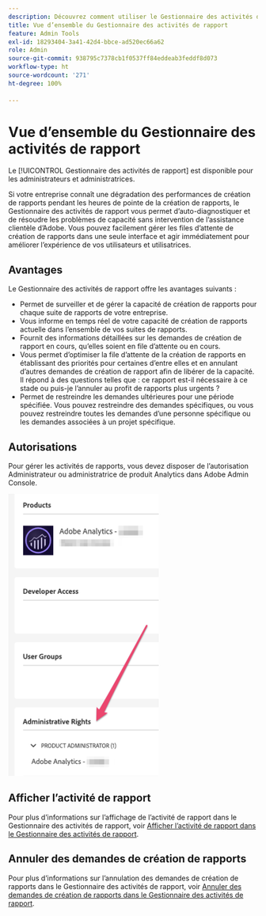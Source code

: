 ```yaml
---
description: Découvrez comment utiliser le Gestionnaire des activités de rapport pour diagnostiquer et corriger les problèmes de capacité pendant les heures de pointe de la création de rapports.
title: Vue d’ensemble du Gestionnaire des activités de rapport
feature: Admin Tools
exl-id: 18293404-3a41-42d4-bbce-ad520ec66a62
role: Admin
source-git-commit: 938795c7378cb1f0537ff84eddeab3feddf8d073
workflow-type: ht
source-wordcount: '271'
ht-degree: 100%

---
```


# Vue d’ensemble du Gestionnaire des activités de rapport

Le [!UICONTROL Gestionnaire des activités de rapport] est disponible pour les administrateurs et administratrices.

Si votre entreprise connaît une dégradation des performances de création de rapports pendant les heures de pointe de la création de rapports, le Gestionnaire des activités de rapport vous permet d’auto-diagnostiquer et de résoudre les problèmes de capacité sans intervention de l’assistance clientèle d’Adobe. Vous pouvez facilement gérer les files d’attente de création de rapports dans une seule interface et agir immédiatement pour améliorer l’expérience de vos utilisateurs et utilisatrices.

## Avantages

Le Gestionnaire des activités de rapport offre les avantages suivants :

* Permet de surveiller et de gérer la capacité de création de rapports pour chaque suite de rapports de votre entreprise.
* Vous informe en temps réel de votre capacité de création de rapports actuelle dans l’ensemble de vos suites de rapports.
* Fournit des informations détaillées sur les demandes de création de rapport en cours, qu’elles soient en file d’attente ou en cours.
* Vous permet d’optimiser la file d’attente de la création de rapports en établissant des priorités pour certaines d’entre elles et en annulant d’autres demandes de création de rapport afin de libérer de la capacité. Il répond à des questions telles que : ce rapport est-il nécessaire à ce stade ou puis-je l’annuler au profit de rapports plus urgents ?
* Permet de restreindre les demandes ultérieures pour une période spécifiée. Vous pouvez restreindre des demandes spécifiques, ou vous pouvez restreindre toutes les demandes d’une personne spécifique ou les demandes associées à un projet spécifique.

## Autorisations

Pour gérer les activités de rapports, vous devez disposer de l’autorisation Administrateur ou administratrice de produit Analytics dans Adobe Admin Console.

![autorisation](/help/admin/admin/assets/rep-mgr-permission.png)

## Afficher l’activité de rapport

Pour plus d’informations sur l’affichage de l’activité de rapport dans le Gestionnaire des activités de rapport, voir [Afficher l’activité de rapport dans le Gestionnaire des activités de rapport](/help/admin/admin/reporting-activity-manager/reporting-activity.md).

## Annuler des demandes de création de rapports

Pour plus d’informations sur l’annulation des demandes de création de rapports dans le Gestionnaire des activités de rapport, voir [Annuler des demandes de création de rapports dans le Gestionnaire des activités de rapport](/help/admin/admin/reporting-activity-manager/reporting-activity-cancel-requests.md).
